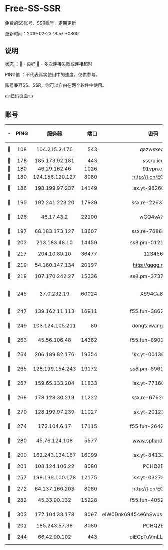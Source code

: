 # Free-SS-SSR

免费的SS账号、SSR账号，定期更新

更新时间：2019-02-23 18:57 +0800

## 说明

状态     ：🙂 - 良好 🙁 - 多次连接失败或连接超时

PING值   ：不代表真实使用中的速度，仅供参考。

账号兼容SS、SSR，你可以自由在两个软件中使用。

👉[扫码页面](https://liesauer.github.io/free-ss-ssr.github.io/)👈

## 账号

|-|PING|服务器|端口|密码|加密方式|区域|
|:----:|:----:|:-----:|-----:|:----:|:----:|:----:|
|🙂|108|104.215.3.176|543|qazwsxedc|aes-256-gcm|JP|
|🙂|178|185.173.92.181|443|sssru.icu|rc4-md5|RU|
|🙂|180|46.29.162.46|1026|91vpn.cf|rc4-md5|RU|
|🙂|180|194.156.120.127|8080|http://t.cn/EGJIyrl|rc4-md5|RU|
|🙂|186|198.199.97.237|14149|isx.yt-98260741|aes-256-cfb|US|
|🙂|195|192.241.223.20|17939|ssx.re-22637861|aes-256-cfb|US|
|🙂|196|46.17.43.2|22100|wGQ4vA7D|aes-256-gcm|RU|
|🙂|197|68.183.173.127|13607|ssx.re-76868937|aes-256-cfb|US|
|🙂|203|213.183.48.10|14459|ss8.pm-01218790|rc4-md5|RU|
|🙂|217|204.10.89.10|36477|123456|aes-256-cfb|US|
|🙂|219|54.180.147.134|20197|http://gggg.rocks|chacha20|KR|
|🙂|219|107.170.242.27|15336|ss8.pm-37378232|aes-256-cfb|US|
|🙂|245|27.0.232.19|60024|XS94Ca8K|xchacha20-ietf-poly1305|HK|
|🙂|247|139.162.11.113|16911|f55.fun-38620708|aes-256-cfb|SG|
|🙂|249|103.124.105.211|80|dongtaiwang.com|aes-256-cfb|US|
|🙂|263|45.56.106.48|14362|f55.fun-89010731|aes-256-cfb|US|
|🙂|264|206.189.82.176|19354|isx.yt-00136364|aes-256-cfb|SG|
|🙂|265|128.199.154.243|19172|ss8.pm-89617917|aes-256-cfb|SG|
|🙂|267|159.65.133.204|11833|isx.yt-77166284|aes-256-cfb|SG|
|🙂|268|178.128.30.219|11222|ssx.re-67626834|aes-256-cfb|SG|
|🙂|270|128.199.97.239|11027|isx.yt-20123297|aes-256-cfb|SG|
|🙂|274|172.104.6.17|17115|f55.fun-26427842|aes-256-cfb|US|
|🙂|280|45.76.124.108|5577|www.sphard.com|aes-256-cfb|AU|
|🙂|200|162.243.134.187|16099|isx.yt-84132635|aes-256-cfb|US|
|🙂|201|103.124.106.22|8080|PCHQ2E|rc4-md5|US|
|🙂|257|198.199.100.178|12175|isx.yt-03278448|aes-256-cfb|US|
|🙂|272|64.137.160.203|8080|http://t.cn/EGJIyrl|rc4-md5|CA|
|🙂|282|45.33.90.132|15228|f55.fun-40522373|aes-256-cfb|US|
|🙂|303|172.104.33.178|8097|eIW0Dnk69454e6nSwuspv9DmS201tQ0D|aes-256-cfb|SG|
|🙁|201|185.243.57.36|8080|PCHQ2E|rc4-md5|US|
|🙁|244|66.42.90.102|443|oiECpTuVmLLxk4Ts|aes-256-cfb|US|
